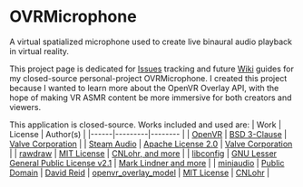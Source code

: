 # OVRMicrophone
A virtual spatialized microphone used to create live binaural audio playback in virtual reality.

This project page is dedicated for [Issues](https://github.com/OrendCross/OVRMicrophone/issues) tracking and future [Wiki](https://github.com/OrendCross/OVRMicrophone/wiki) guides for my closed-source personal-project OVRMicrophone.  I created this project because I wanted to learn more about the OpenVR Overlay API, with the hope of making VR ASMR content be more immersive for both creators and viewers.

This application is closed-source.  Works included and used are:
| Work | License | Author(s) |
|------|---------|-------- |
| [OpenVR](https://github.com/ValveSoftware/openvr) | [BSD 3-Clause](https://github.com/ValveSoftware/openvr/blob/master/LICENSE) | [Valve Corporation](https://github.com/ValveSoftware) |
| [Steam Audio](https://github.com/ValveSoftware/steam-audio) | [Apache License 2.0](https://github.com/ValveSoftware/steam-audio/blob/master/LICENSE.md) | [Valve Corporation](https://github.com/ValveSoftware) |
| [rawdraw](https://github.com/cntools/rawdraw) | [MIT License](https://github.com/cntools/rawdraw/blob/master/LICENSE) | [CNLohr, and more](https://github.com/cntools/rawdraw/graphs/contributors) |
| [libconfig](https://github.com/hyperrealm/libconfig) | [GNU Lesser General Public License v2.1](https://github.com/hyperrealm/libconfig/blob/master/LICENSE) | [Mark Lindner and more](https://github.com/hyperrealm/libconfig/graphs/contributors) |
| [miniaudio](https://github.com/mackron/miniaudio) | [Public Domain](https://github.com/mackron/miniaudio/blob/master/LICENSE) | [David Reid](https://github.com/mackron)
| [openvr_overlay_model](https://github.com/cnlohr/openvr_overlay_model) | [MIT License](https://github.com/cnlohr/openvr_overlay_model/blob/master/LICENSE) | [CNLohr](https://github.com/cnlohr) |
